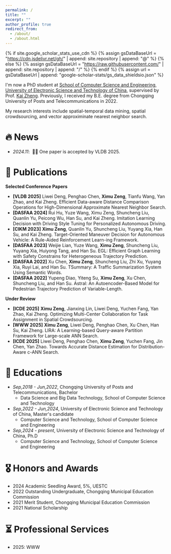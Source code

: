 ```yaml
---
permalink: /
title: ""
excerpt: ""
author_profile: true
redirect_from: 
  - /about/
  - /about.html
---
```


{% if site.google_scholar_stats_use_cdn %}
{% assign gsDataBaseUrl = "https://cdn.jsdelivr.net/gh/" | append: site.repository | append: "@" %}
{% else %}
{% assign gsDataBaseUrl = "https://raw.githubusercontent.com/" | append: site.repository | append: "/" %}
{% endif %}
{% assign url = gsDataBaseUrl | append: "google-scholar-stats/gs_data_shieldsio.json" %}

<span class='anchor' id='about-me'></span>

I'm now a PhD student at [School of Computer Science and Engineering](https://www.scse.uestc.edu.cn/), [University of Electronic Science and Technology of China](https://www.uestc.edu.cn/), supervised by Prof. [Kai Zheng](https://zheng-kai.com/).
Previously, I received my B.E. degree from Chongqing University of Posts and Telecommunications in 2022. 

My research interests include spatial-temporal data mining, spatial crowdsourcing, and vector approximinate nearest neighbor search.

<!-- My research interest includes neural machine translation and computer vision. I have published more than 100 papers at the top international AI conferences with total <a href='https://scholar.google.com/citations?user=DhtAFkwAAAAJ'>google scholar citations <strong><span id='total_cit'>260000+</span></strong></a> (You can also use google scholar badge <a href='https://scholar.google.com/citations?user=DhtAFkwAAAAJ'><img src="https://img.shields.io/endpoint?url={{ url | url_encode }}&logo=Google%20Scholar&labelColor=f6f6f6&color=9cf&style=flat&label=citations"></a>). -->


# 🔥 News
- *2024.11*: &nbsp;🎉🎉 One paper is accepted by VLDB 2025. 

# 📝 Publications 

<!-- <div class='paper-box'><div class='paper-box-image'><div><div class="badge">CVPR 2016</div><img src='images/500x300.png' alt="sym" width="100%"></div></div>
<div class='paper-box-text' markdown="1"> -->

<!-- [Deep Residual Learning for Image Recognition](https://openaccess.thecvf.com/content_cvpr_2016/papers/He_Deep_Residual_Learning_CVPR_2016_paper.pdf)

**Kaiming He**, Xiangyu Zhang, Shaoqing Ren, Jian Sun

[**Project**](https://scholar.google.com/citations?view_op=view_citation&hl=zh-CN&user=DhtAFkwAAAAJ&citation_for_view=DhtAFkwAAAAJ:ALROH1vI_8AC) <strong><span class='show_paper_citations' data='DhtAFkwAAAAJ:ALROH1vI_8AC'></span></strong>
- Lorem ipsum dolor sit amet, consectetur adipiscing elit. Vivamus ornare aliquet ipsum, ac tempus justo dapibus sit amet. 
</div>
</div> -->

<!-- - [Lorem ipsum dolor sit amet, consectetur adipiscing elit. Vivamus ornare aliquet ipsum, ac tempus justo dapibus sit amet](https://github.com), A, B, C, **CVPR 2020** -->

**Selected Conference Papers**

- **\[VLDB 2025\]** Liwei Deng, Penghao Chen, **Ximu Zeng**, Tianfu Wang, Yan Zhao, and Kai Zheng. Efficient Data-aware Distance Comparison Operations for High-Dimensional Approximate Nearest Neighbor Search. 
- **\[DASFAA 2024\]** Rui Hu, Yuze Wang, Ximu Zeng, Shuncheng Liu, Quanlin Yu, Peicong Wu, Han Su, and Kai Zheng. Imitation Learning Decision with Driving Style Tuning for Personalized Autonomous Driving. 
- **\[CIKM 2023\]** **Ximu Zeng**, Quanlin Yu, Shuncheng Liu, Yuyang Xia, Han Su, and Kai Zheng. Target-Oriented Maneuver Decision for Autonomous Vehicle: A Rule-Aided Reinforcement Learn-ing Framework. 
- **\[DASFAA 2023\]** Weijie Lian, Yuze Wang, **Ximu Zeng**, Shuncheng Liu, Yuyang Xia, Huiyong Tang, and Han Su. EGL: Efficient Graph Learning with Safety Constrains for Heterogeneous Trajectory Prediction. 
- **\[DASFAA 2022\]** Xu Chen, **Ximu Zeng**, Shuncheng Liu, Zhi Xu, Yuyang Xia, Ruyi Lai, and Han Su. TSummary: A Traffic Summarization System Using Semantic Words.
- **\[DASFAA 2022\]** Yupeng Diao, Yiteng Su, **Ximu Zeng**, Xu Chen, Shuncheng Liu, and Han Su. Astral: An Autoencoder-Based Model for Pedestrian Trajectory Prediction of Variable-Length.


**Under Review**
- **\[ICDE 2025\]** **Ximu Zeng**, Jianxing Lin, Liwei Deng, Yuchen Fang, Yan Zhao, Kai Zheng. Optimizing Multi-Center Collaboration for Task Assignment in Spatial Crowdsourcing. 
- **\[WWW 2025\]** **Ximu Zeng**, Liwei Deng, Penghao Chen, Xu Chen, Han Su, Kai Zheng. LIRA: A Learning-based Query-aware Partition Framework for Large-scale ANN Search. 
- **\[ICDE 2025\]** Liwei Deng, Penghao Chen, **Ximu Zeng**, Yuchen Fang, Jin Chen, Yan Zhao. Towards Accurate Distance Estimation for Distribution-Aware c-ANN Search.

# 📖 Educations
- *Sep,2018 - Jun,2022*, Chongqing University of Posts and Telecommunications, Bachelor
  - Data Science and Big Data Technology, School of Computer Science and Technology
- *Sep,2022 - Jun,2024*, University of Electronic Science and Technology of China, Master's candidate
  - Computer Science and Technology, School of Computer Science and Engineering
- *Sep,2024 - present*, University of Electronic Science and Technology of China, Ph.D
  - Computer Science and Technology, School of Computer Science and Engineering


# 🎖 Honors and Awards
- 2024 Academic Seedling Award, 5\%, UESTC
- 2022 Outstanding Undergraduate, Chongqing Municipal Education Commission
- 2021 Merit Student, Chongqing Municipal Education Commission
- 2021 National Scholarship


# ⏳ Professional Services
- 2025: WWW